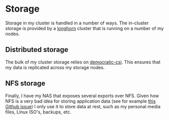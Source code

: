 # Storage

Storage in my cluster is handled in a number of ways.
The in-cluster storage is provided by a [longhorn](https://github.com/longhorn/longhorn) cluster that is running on a number of my nodes.

## Distributed storage

The bulk of my cluster storage relies on [democratic-csi](https://github.com/mrmarble/home-ops/tree/main/kubernetes/apps/democratic-csi). This ensures that my data is replicated across my storage nodes.

## NFS storage

Finally, I have my NAS that exposes several exports over NFS. Given how NFS is a very bad idea for storing application data (see for example [this Github issue](https://github.com/Sonarr/Sonarr/issues/1886)) I only use it to store data at rest, such as my personal media files, Linux ISO's, backups, etc.
